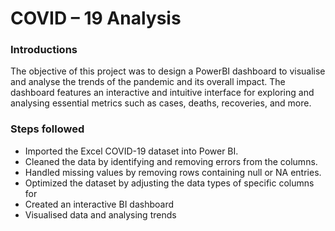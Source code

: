 # COVID – 19 Analysis



### Introductions
The objective of this project was to design a PowerBI dashboard to visualise and analyse the trends of the pandemic and its overall impact.
The dashboard features an interactive and intuitive interface for exploring and analysing essential metrics such as cases, deaths, recoveries, and more.


### Steps followed

- Imported the Excel COVID-19 dataset into Power BI.
- Cleaned the data by identifying and removing errors from the columns.
- Handled missing values by removing rows containing null or NA entries.
- Optimized the dataset by adjusting the data types of specific columns for
- Created an interactive BI dashboard
- Visualised data and analysing trends
